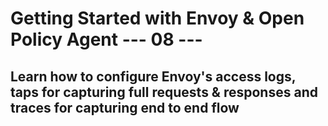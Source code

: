 
# Getting Started with Envoy & Open Policy Agent --- 08 ---
## Learn how to configure Envoy's access logs, taps for capturing full requests & responses and traces for capturing end to end flow
